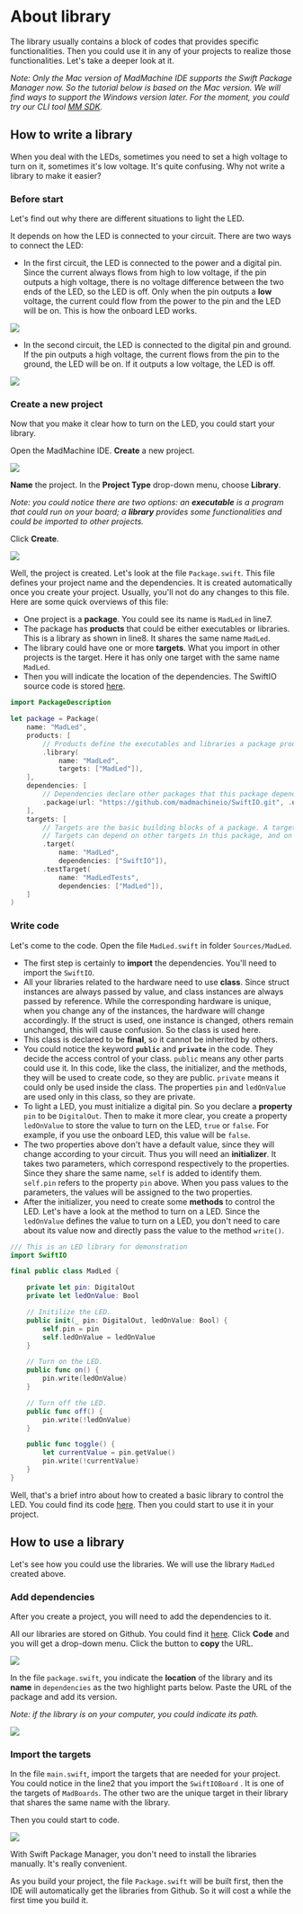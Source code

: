 # About library

The library usually contains a block of codes that provides specific functionalities. Then you could use it in any of your projects to realize those functionalities. Let's take a deeper look at it.

_Note: Only the Mac version of MadMachine IDE supports the Swift Package Manager now. So the tutorial below is based on the Mac version. We will find ways to support the Windows version later. For the moment, you could try our CLI tool_ [_MM SDK_](how-to-use-mm-sdk.md)_._

## How to write a library

When you deal with the LEDs, sometimes you need to set a high voltage to turn on it, sometimes it's low voltage. It's quite confusing. Why not write a library to make it easier?

### Before start

Let's find out why there are different situations to light the LED.

It depends on how the LED is connected to your circuit. There are two ways to connect the LED:

* In the first circuit, the LED is connected to the power and a digital pin. Since the current always flows from high to low voltage, if the pin outputs a high voltage, there is no voltage difference between the two ends of the LED, so the LED is off. Only when the pin outputs a **low** voltage, the current could flow from the power to the pin and the LED will be on. This is how the onboard LED works.

![](../.gitbook/assets/circuit1.png)

* In the second circuit, the LED is connected to the digital pin and ground. If the pin outputs a high voltage, the current flows from the pin to the ground, the LED will be on. If it outputs a low voltage, the LED is off.

![](../.gitbook/assets/circuit2.png)

### Create a new project

Now that you make it clear how to turn on the LED, you could start your library.

Open the MadMachine IDE. **Create** a new project.

![](../.gitbook/assets/create.png)

**Name** the project. In the **Project Type** drop-down menu, choose **Library**.

_Note: you could notice there are two options: an **executable** is a program that could run on your board; a **library** provides some functionalities and could be imported to other projects._

Click **Create**.

![](../.gitbook/assets/create2%20%281%29.jpg)

Well, the project is created. Let's look at the file `Package.swift`. This file defines your project name and the dependencies. It is created automatically once you create your project. Usually, you'll not do any changes to this file. Here are some quick overviews of this file:

* One project is a **package**. You could see its name is `MadLed` in line7. 
* The package has **products** that could be either executables or libraries. This is a library as shown in line8. It shares the same name `MadLed`.
* The library could have one or more **targets**. What you import in other projects is the target. Here it has only one target with the same name `MadLed`.
* Then you will indicate the location of the dependencies. The SwiftIO source code is stored [here](https://github.com/madmachineio/SwiftIO). 

```swift
import PackageDescription

let package = Package(
    name: "MadLed",
    products: [
        // Products define the executables and libraries a package produces, and make them visible to other packages.
        .library(
            name: "MadLed",
            targets: ["MadLed"]),
    ],
    dependencies: [
        // Dependencies declare other packages that this package depends on.
        .package(url: "https://github.com/madmachineio/SwiftIO.git", .upToNextMajor(from: "0.0.1")),
    ],
    targets: [
        // Targets are the basic building blocks of a package. A target can define a module or a test suite.
        // Targets can depend on other targets in this package, and on products in packages this package depends on.
        .target(
            name: "MadLed",
            dependencies: ["SwiftIO"]),
        .testTarget(
            name: "MadLedTests",
            dependencies: ["MadLed"]),
    ]
)
```

### Write code

Let's come to the code. Open the file `MadLed.swift` in folder `Sources/MadLed`.

* The first step is certainly to **import** the dependencies. You'll need to import the `SwiftIO`.
* All your libraries related to the hardware need to use **class**. Since struct instances are always passed by value, and class instances are always passed by reference. While the corresponding hardware is unique, when you change any of the instances, the hardware will change accordingly. If the struct is used, one instance is changed, others remain unchanged, this will cause confusion. So the class is used here.
* This class is declared to be **final**, so it cannot be inherited by others.
* You could notice the keyword **`public`** and **`private`** in the code. They decide the access control of your class. `public` means any other parts could use it. In this code, like the class, the initializer, and the methods, they will be used to create code, so they are public. `private` means it could only be used inside the class. The properties `pin` and `ledOnValue` are used only in this class, so they are private.
* To light a LED, you must initialize a digital pin. So you declare a **property** `pin` to be `DigitalOut`. Then to make it more clear, you create a property `ledOnValue` to store the value to turn on the LED, `true` or `false`. For example, if you use the onboard LED, this value will be `false`.
* The two properties above don't have a default value, since they will change according to your circuit. Thus you will need an **initializer**. It takes two parameters, which correspond respectively to the properties. Since they share the same name, `self` is added to identify them. `self.pin` refers to the property `pin` above. When you pass values to the parameters, the values will be assigned to the two properties. 
* After the initializer, you need to create some **methods** to control the LED. Let's have a look at the method to turn on a LED. Since the `ledOnValue` defines the value to turn on a LED, you don't need to care about its value now and directly pass the value to the method `write()`. 

```swift
/// This is an LED library for demonstration
import SwiftIO

final public class MadLed {

    private let pin: DigitalOut
    private let ledOnValue: Bool

    // Initilize the LED.
    public init(_ pin: DigitalOut, ledOnValue: Bool) {
        self.pin = pin
        self.ledOnValue = ledOnValue
    }

    // Turn on the LED.
    public func on() {
        pin.write(ledOnValue)
    }

    // Turn off the LED.
    public func off() {
        pin.write(!ledOnValue)
    }

    public func toggle() {
        let currentValue = pin.getValue()
        pin.write(!currentValue)
    }
}
```

Well, that's a brief intro about how to created a basic library to control the LED. You could find its code [here](https://github.com/madmachineio/MadLed). Then you could start to use it in your project.

## How to use a library

Let's see how you could use the libraries. We will use the library `MadLed` created above.

### Add dependencies

After you create a project, you will need to add the dependencies to it.

All our libraries are stored on Github. You could find it [here](https://github.com/madmachineio/MadLed). Click **Code** and you will get a drop-down menu. Click the button to **copy** the URL.

![](../.gitbook/assets/github.png)

In the file `package.swift`, you indicate the **location** of the library and its **name** in `dependencies` as the two highlight parts below. Paste the URL of the package and add its version.

_Note: if the library is on your computer, you could indicate its path._

![](../.gitbook/assets/add%20%281%29.png)

### Import the targets

In the file `main.swift`, import the targets that are needed for your project. You could notice in the line2 that you import the `SwiftIOBoard` . It is one of the targets of `MadBoards`. The other two are the unique target in their library that shares the same name with the library.

Then you could start to code.

![](../.gitbook/assets/code%20%281%29.jpg)

With Swift Package Manager, you don't need to install the libraries manually. It's really convenient.

As you build your project, the file `Package.swift` will be built first, then the IDE will automatically get the libraries from Github. So it will cost a while the first time you build it.

